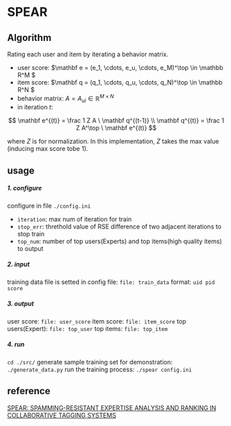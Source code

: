 # SPEAR

## Algorithm
Rating each user and item by iterating a behavior matrix.
 
- user score: $\mathbf e = (e_1, \cdots, e_u, \cdots, e_M)^\top \in \mathbb R^M $
- item score: $\mathbf q = (q_1, \cdots, q_u, \cdots, q_N)^\top \in \mathbb R^N $
- behavior matrix: $A = {A_{ui}} \in \mathbb R^{M\times N}$
- in iteration $t$:

$$
\mathbf e^{(t)} = \frac 1 Z A \  \mathbf q^{(t-1)} \\
\mathbf q^{(t)} = \frac 1 Z A^\top \  \mathbf e^{(t)}
$$

where $Z$ is for normalization. In this implementation, $Z$ takes the max value (inducing max score tobe 1).

## usage

##### 1. configure
configure in file `./config.ini`
- `iteration`: max num of iteration for train
- `stop_err`: threthold value of RSE difference of two adjacent iterations to stop train
- `top_num`: number of top users(Experts) and top items(high quality items) to output

##### 2. input
training data file is setted in config file: `file: train_data`
format:  `uid pid score`

##### 3. output
user score: `file: user_score`
item score: `file: item_score`
top users(Expert): `file: top_user`
top items: `file: top_item`


##### 4. run
`cd ./src/`
generate sample training set for demonstration:
`./generate_data.py`
run the training process:
`./spear config.ini`

## reference
[SPEAR: SPAMMING-RESISTANT EXPERTISE ANALYSIS AND RANKING IN COLLABORATIVE TAGGING SYSTEMS](http://onlinelibrary.wiley.com/doi/10.1111/j.1467-8640.2011.00384.x/citedby)


